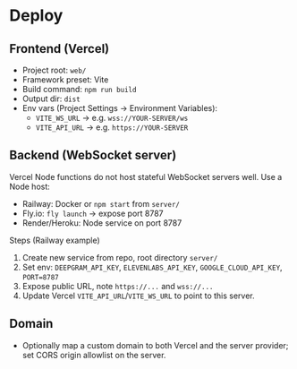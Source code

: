 # Deploy

## Frontend (Vercel)
- Project root: `web/`
- Framework preset: Vite
- Build command: `npm run build`
- Output dir: `dist`
- Env vars (Project Settings → Environment Variables):
  - `VITE_WS_URL` → e.g. `wss://YOUR-SERVER/ws`
  - `VITE_API_URL` → e.g. `https://YOUR-SERVER`

## Backend (WebSocket server)
Vercel Node functions do not host stateful WebSocket servers well. Use a Node host:
- Railway: Docker or `npm start` from `server/`
- Fly.io: `fly launch` → expose port 8787
- Render/Heroku: Node service on port 8787

Steps (Railway example)
1. Create new service from repo, root directory `server/`
2. Set env: `DEEPGRAM_API_KEY`, `ELEVENLABS_API_KEY`, `GOOGLE_CLOUD_API_KEY`, `PORT=8787`
3. Expose public URL, note `https://...` and `wss://...`
4. Update Vercel `VITE_API_URL`/`VITE_WS_URL` to point to this server.

## Domain
- Optionally map a custom domain to both Vercel and the server provider; set CORS origin allowlist on the server.
